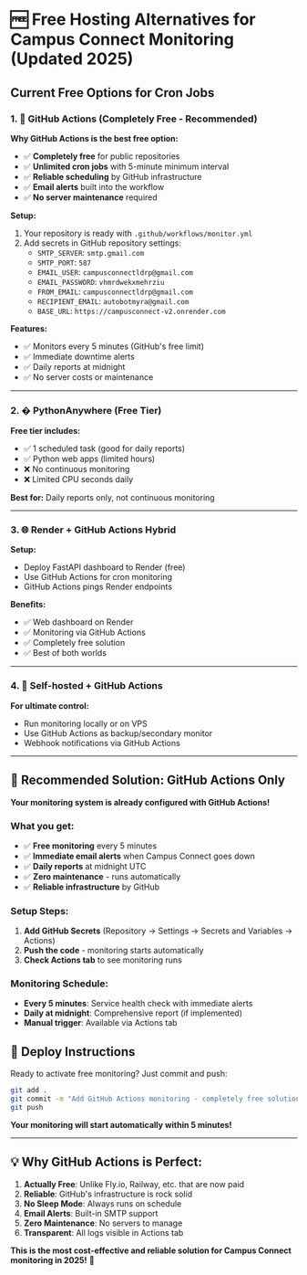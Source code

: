 # 🆓 Free Hosting Alternatives for Campus Connect Monitoring (Updated 2025)

## Current Free Options for Cron Jobs

### 1. 🥇 **GitHub Actions (Completely Free - Recommended)**

**Why GitHub Actions is the best free option:**
- ✅ **Completely free** for public repositories
- ✅ **Unlimited cron jobs** with 5-minute minimum interval
- ✅ **Reliable scheduling** by GitHub infrastructure
- ✅ **Email alerts** built into the workflow
- ✅ **No server maintenance** required

**Setup:**
1. Your repository is ready with `.github/workflows/monitor.yml`
2. Add secrets in GitHub repository settings:
   - `SMTP_SERVER`: `smtp.gmail.com`
   - `SMTP_PORT`: `587`  
   - `EMAIL_USER`: `campusconnectldrp@gmail.com`
   - `EMAIL_PASSWORD`: `vhmrdwekxmehrziu`
   - `FROM_EMAIL`: `campusconnectldrp@gmail.com`
   - `RECIPIENT_EMAIL`: `autobotmyra@gmail.com`
   - `BASE_URL`: `https://campusconnect-v2.onrender.com`

**Features:**
- ✅ Monitors every 5 minutes (GitHub's free limit)
- ✅ Immediate downtime alerts
- ✅ Daily reports at midnight
- ✅ No server costs or maintenance

---

### 2. � **PythonAnywhere (Free Tier)**

**Free tier includes:**
- ✅ 1 scheduled task (good for daily reports)
- ✅ Python web apps (limited hours)
- ❌ No continuous monitoring
- ❌ Limited CPU seconds daily

**Best for:** Daily reports only, not continuous monitoring

---

### 3. 🌐 **Render + GitHub Actions Hybrid**

**Setup:**
- Deploy FastAPI dashboard to Render (free)
- Use GitHub Actions for cron monitoring
- GitHub Actions pings Render endpoints

**Benefits:**
- ✅ Web dashboard on Render
- ✅ Monitoring via GitHub Actions
- ✅ Completely free solution
- ✅ Best of both worlds

---

### 4. 🤖 **Self-hosted + GitHub Actions**

**For ultimate control:**
- Run monitoring locally or on VPS
- Use GitHub Actions as backup/secondary monitor
- Webhook notifications via GitHub Actions

---

## 🎯 **Recommended Solution: GitHub Actions Only**

**Your monitoring system is already configured with GitHub Actions!**

### What you get:
- ✅ **Free monitoring** every 5 minutes
- ✅ **Immediate email alerts** when Campus Connect goes down
- ✅ **Daily reports** at midnight UTC
- ✅ **Zero maintenance** - runs automatically
- ✅ **Reliable infrastructure** by GitHub

### Setup Steps:
1. **Add GitHub Secrets** (Repository → Settings → Secrets and Variables → Actions)
2. **Push the code** - monitoring starts automatically
3. **Check Actions tab** to see monitoring runs

### Monitoring Schedule:
- **Every 5 minutes**: Service health check with immediate alerts
- **Daily at midnight**: Comprehensive report (if implemented)
- **Manual trigger**: Available via Actions tab

## 🚀 **Deploy Instructions**

Ready to activate free monitoring? Just commit and push:

```bash
git add .
git commit -m "Add GitHub Actions monitoring - completely free solution"
git push
```

**Your monitoring will start automatically within 5 minutes!**

---

## 💡 **Why GitHub Actions is Perfect:**

1. **Actually Free**: Unlike Fly.io, Railway, etc. that are now paid
2. **Reliable**: GitHub's infrastructure is rock solid  
3. **No Sleep Mode**: Always runs on schedule
4. **Email Alerts**: Built-in SMTP support
5. **Zero Maintenance**: No servers to manage
6. **Transparent**: All logs visible in Actions tab

**This is the most cost-effective and reliable solution for Campus Connect monitoring in 2025!** 🎉
